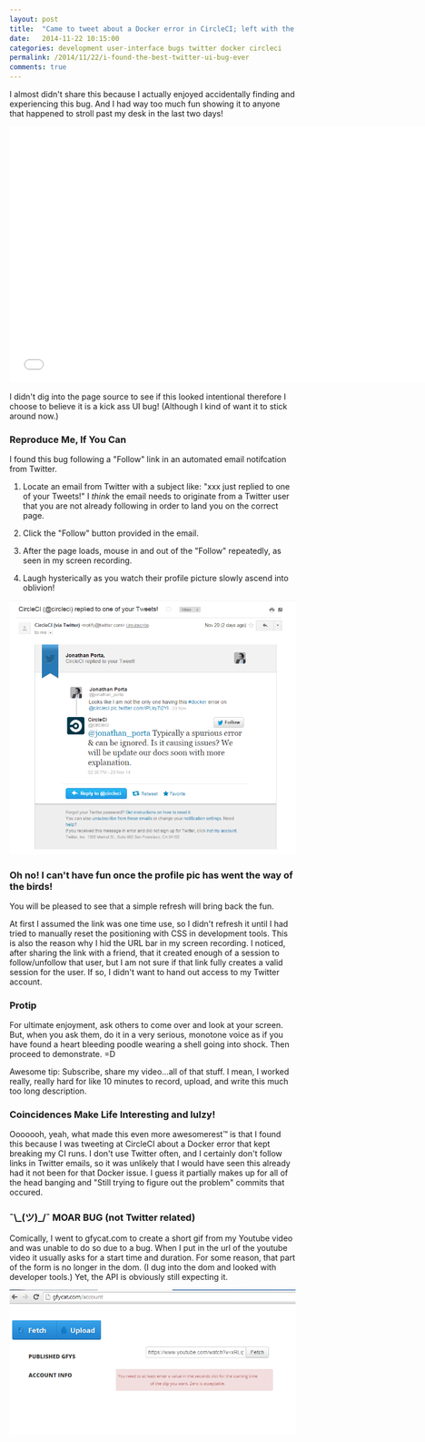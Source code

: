 ```yaml
---
layout: post
title:  "Came to tweet about a Docker error in CircleCI; left with the best Twitter UI bug ever!"
date:   2014-11-22 10:15:00
categories: development user-interface bugs twitter docker circleci
permalink: /2014/11/22/i-found-the-best-twitter-ui-bug-ever
comments: true
---
```


I almost didn't share this because I actually enjoyed accidentally finding and experiencing this bug. And I had way too much fun showing it to anyone that happened to stroll past my desk in the last two days!

<iframe width="740" height="450" src="//www.youtube.com/embed/xRLigdfAh8E" frameborder="0" allowfullscreen></iframe>

I didn't dig into the page source to see if this looked intentional therefore I choose to believe it is a kick ass UI bug! (Although I kind of want it to stick around now.)

### Reproduce Me, If You Can

I found this bug following a "Follow" link in an automated email notifcation from Twitter.

1. Locate an email from Twitter with a subject like: "xxx just replied to one of your Tweets!" I *think* the email needs to originate from a Twitter user that you are not already following in order to land you on the correct page.

2. Click the "Follow" button provided in the email.

3. After the page loads, mouse in and out of the "Follow" repeatedly, as seen in my screen recording.

4. Laugh hysterically as you watch their profile picture slowly ascend into oblivion!

[![twitter-email-screenshot]][twitter-email-screenshot]

### Oh no! I can't have fun once the profile pic has went the way of the birds!
You will be pleased to see that a simple refresh will bring back the fun.

At first I assumed the link was one time use, so I didn't refresh it until I had tried to manually reset the positioning with CSS in development tools. This is also the reason why I hid the URL bar in my screen recording. I noticed, after sharing the link with a friend, that it created enough of a session to follow/unfollow that user, but I am not sure if that link fully creates a valid session for the user. If so, I didn't want to hand out access to my Twitter account.

### Protip
For ultimate enjoyment, ask others to come over and look at your screen. But, when you ask them, do it in a very serious, monotone voice as if you have found a heart bleeding poodle wearing a shell going into shock. Then proceed to demonstrate. =D

Awesome tip: Subscribe, share my video...all of that stuff. I mean, I worked really, really hard for like 10 minutes to record, upload, and write this much too long description.

### Coincidences Make Life Interesting and lulzy!
Ooooooh, yeah, what made this even more awesomerest™ is that I found this because I was tweeting at CircleCI about a Docker error that kept breaking my CI runs. I don't use Twitter often, and I certainly don't follow links in Twitter emails, so it was unlikely that I would have seen this already had it not been for that Docker issue. I guess it partially makes up for all of the head banging and "Still trying to figure out the problem" commits that occured.

### ¯\\\_(ツ)_/¯ MOAR BUG (not Twitter related)
Comically, I went to gfycat.com to create a short gif from my Youtube video and was unable to do so due to a bug. When I put in the url of the youtube video it usually asks for a start time and duration. For some reason, that part of the form is no longer in the dom. (I dug into the dom and looked with developer tools.) Yet, the API is obviously still expecting it.

[![gfycat-ui-bug][gfycat-ui-bug]][gfycat-ui-bug]

[twitter-email-screenshot]: /images/posts/2014/11/twitter-ui-awesome-bug-email-screenshot.png
[twitter-bug-cover]: /images/posts/2014/11/best-twitter-bug-thumb.png
[gfycat-ui-bug]: /images/posts/2014/11/tried-to-make-a-gfycat-found-moar-bug.png
